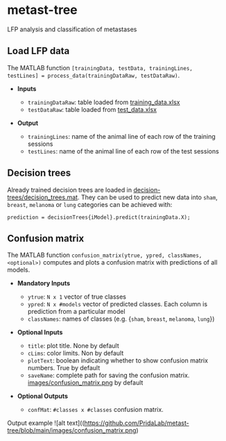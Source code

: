 # metast-tree

LFP analysis and classification of metastases

## Load LFP data

The MATLAB function `[trainingData, testData, trainingLines, testLines] = process_data(trainingDataRaw, testDataRaw)`.

* **Inputs**
	- `trainingDataRaw`: table loaded from [training_data.xlsx](https://github.com/PridaLab/metast-tree/blob/main/data/training_data.xlsx)
	- `testDataRaw`: table loaded from [test_data.xlsx](https://github.com/PridaLab/metast-tree/blob/main/data/test_data.xlsx)

* **Output**
	- `trainingLines`: name of the animal line of each row of the training sessions
	- `testLines`: name of the animal line of each row of the test sessions

## Decision trees

Already trained decision trees are loaded in [decision-trees/decision_trees.mat](https://github.com/PridaLab/metast-tree/blob/main/decision-trees/decision_trees.mat). They can be used to predict new data into `sham`, `breast`, `melanoma` or `lung` categories can be achieved with:

```
prediction = decisionTrees{iModel}.predict(trainingData.X);
```
## Confusion matrix

The MATLAB function `confusion_matrix(ytrue, ypred, classNames, <optional>)` computes and plots a confusion matrix with predictions of all models. 

* **Mandatory Inputs**
	- `ytrue`: `N x 1` vector of true classes
	- `ypred`: `N x #models` vector of predicted classes. Each column is prediction from a particular model
	- `classNames`: names of classes (e.g. {`sham`, `breast`, `melanoma`, `lung`})

* **Optional Inputs**
	- `title`: plot title. None by default
	- `cLims`: color limits. Non by default
	- `plotText`: boolean indicating whether to show confusion matrix numbers. True by default
	- `saveName`: complete path for saving the confusion matrix. [images/confusion_matrix.png](https://github.com/PridaLab/metast-tree/blob/main/images/confusion_matrix.png) by default

* **Optional Outputs**
	- `confMat`: `#classes x #classes` confusion matrix.

Output example
![alt text]((https://github.com/PridaLab/metast-tree/blob/main/images/confusion_matrix.png)
